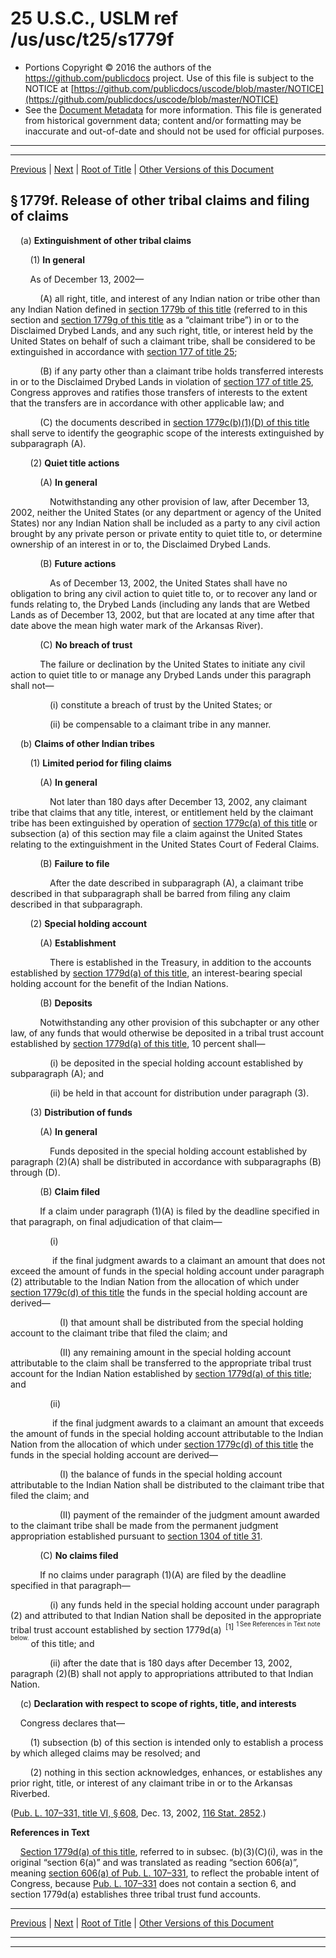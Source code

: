 ---
---

# 25 U.S.C., USLM ref /us/usc/t25/s1779f

* Portions Copyright © 2016 the authors of the https://github.com/publicdocs project.
  Use of this file is subject to the NOTICE at [https://github.com/publicdocs/uscode/blob/master/NOTICE](https://github.com/publicdocs/uscode/blob/master/NOTICE)
* See the [Document Metadata](././../../../../..//README.md) for more information.
  This file is generated from historical government data; content and/or formatting may be inaccurate and out-of-date and should not be used for official purposes.

----------
----------

[Previous](./../../../../..//us/usc/t25/ch19/schXIII/m__us_usc_t25_s1779e.md) | [Next](./../../../../..//us/usc/t25/ch19/schXIII/m__us_usc_t25_s1779g.md) | [Root of Title](./../../../../../) | [Other Versions of this Document](https://publicdocs.github.io/go/links?ns=uslm&ref=%2Fus%2Fusc%2Ft25%2Fs1779f)

## § 1779f. Release of other tribal claims and filing of claims

    (a) __Extinguishment of other tribal claims__ 

        (1) __In general__ 

        As of December 13, 2002—

            (A) all right, title, and interest of any Indian nation or tribe other than any Indian Nation defined in [section 1779b of this title][/us/usc/t25/s1779b] (referred to in this section and [section 1779g of this title][/us/usc/t25/s1779g] as a “claimant tribe”) in or to the Disclaimed Drybed Lands, and any such right, title, or interest held by the United States on behalf of such a claimant tribe, shall be considered to be extinguished in accordance with [section 177 of title 25][/us/usc/t25/s177];

            (B) if any party other than a claimant tribe holds transferred interests in or to the Disclaimed Drybed Lands in violation of [section 177 of title 25][/us/usc/t25/s177], Congress approves and ratifies those transfers of interests to the extent that the transfers are in accordance with other applicable law; and

            (C) the documents described in [section 1779c(b)(1)(D) of this title][/us/usc/t25/s1779c/b/1/D] shall serve to identify the geographic scope of the interests extinguished by subparagraph (A).

        (2) __Quiet title actions__ 

            (A) __In general__ 

                Notwithstanding any other provision of law, after December 13, 2002, neither the United States (or any department or agency of the United States) nor any Indian Nation shall be included as a party to any civil action brought by any private person or private entity to quiet title to, or determine ownership of an interest in or to, the Disclaimed Drybed Lands.

            (B) __Future actions__ 

                As of December 13, 2002, the United States shall have no obligation to bring any civil action to quiet title to, or to recover any land or funds relating to, the Drybed Lands (including any lands that are Wetbed Lands as of December 13, 2002, but that are located at any time after that date above the mean high water mark of the Arkansas River).

            (C) __No breach of trust__ 

            The failure or declination by the United States to initiate any civil action to quiet title to or manage any Drybed Lands under this paragraph shall not—

                (i) constitute a breach of trust by the United States; or

                (ii) be compensable to a claimant tribe in any manner.

    (b) __Claims of other Indian tribes__ 

        (1) __Limited period for filing claims__ 

            (A) __In general__ 

                Not later than 180 days after December 13, 2002, any claimant tribe that claims that any title, interest, or entitlement held by the claimant tribe has been extinguished by operation of [section 1779c(a) of this title][/us/usc/t25/s1779c/a] or subsection (a) of this section may file a claim against the United States relating to the extinguishment in the United States Court of Federal Claims.

            (B) __Failure to file__ 

                After the date described in subparagraph (A), a claimant tribe described in that subparagraph shall be barred from filing any claim described in that subparagraph.

        (2) __Special holding account__ 

            (A) __Establishment__ 

                There is established in the Treasury, in addition to the accounts established by [section 1779d(a) of this title][/us/usc/t25/s1779d/a], an interest-bearing special holding account for the benefit of the Indian Nations.

            (B) __Deposits__ 

            Notwithstanding any other provision of this subchapter or any other law, of any funds that would otherwise be deposited in a tribal trust account established by [section 1779d(a) of this title][/us/usc/t25/s1779d/a], 10 percent shall—

                (i) be deposited in the special holding account established by subparagraph (A); and

                (ii) be held in that account for distribution under paragraph (3).

        (3) __Distribution of funds__ 

            (A) __In general__ 

                Funds deposited in the special holding account established by paragraph (2)(A) shall be distributed in accordance with subparagraphs (B) through (D).

            (B) __Claim filed__ 

            If a claim under paragraph (1)(A) is filed by the deadline specified in that paragraph, on final adjudication of that claim—

                (i)

                 if the final judgment awards to a claimant an amount that does not exceed the amount of funds in the special holding account under paragraph (2) attributable to the Indian Nation from the allocation of which under [section 1779c(d) of this title][/us/usc/t25/s1779c/d] the funds in the special holding account are derived—

                    (I) that amount shall be distributed from the special holding account to the claimant tribe that filed the claim; and

                    (II) any remaining amount in the special holding account attributable to the claim shall be transferred to the appropriate tribal trust account for the Indian Nation established by [section 1779d(a) of this title][/us/usc/t25/s1779d/a]; and

                (ii)

                 if the final judgment awards to a claimant an amount that exceeds the amount of funds in the special holding account attributable to the Indian Nation from the allocation of which under [section 1779c(d) of this title][/us/usc/t25/s1779c/d] the funds in the special holding account are derived—

                    (I) the balance of funds in the special holding account attributable to the Indian Nation shall be distributed to the claimant tribe that filed the claim; and

                    (II) payment of the remainder of the judgment amount awarded to the claimant tribe shall be made from the permanent judgment appropriation established pursuant to [section 1304 of title 31][/us/usc/t31/s1304].

            (C) __No claims filed__ 

            If no claims under paragraph (1)(A) are filed by the deadline specified in that paragraph—

                (i) any funds held in the special holding account under paragraph (2) and attributed to that Indian Nation shall be deposited in the appropriate tribal trust account established by section 1779d(a)  <sup>\[1\]</sup>  <sup><sup> 1 See References in Text note below. </sup></sup>  of this title; and

                (ii) after the date that is 180 days after December 13, 2002, paragraph (2)(B) shall not apply to appropriations attributed to that Indian Nation.

    (c) __Declaration with respect to scope of rights, title, and interests__ 

    Congress declares that—

        (1) subsection (b) of this section is intended only to establish a process by which alleged claims may be resolved; and

        (2) nothing in this section acknowledges, enhances, or establishes any prior right, title, or interest of any claimant tribe in or to the Arkansas Riverbed.

([Pub. L. 107–331, title VI, § 608][/us/pl/107/331/s608], Dec. 13, 2002, [116 Stat. 2852][/us/stat/116/2852].)

 __References in Text__ 

    [Section 1779d(a) of this title][/us/usc/t25/s1779d/a], referred to in subsec. (b)(3)(C)(i), was in the original “section 6(a)” and was translated as reading “section 606(a)”, meaning [section 606(a) of Pub. L. 107–331][/us/pl/107/331/s606/a], to reflect the probable intent of Congress, because [Pub. L. 107–331][/us/pl/107/331] does not contain a section 6, and section 1779d(a) establishes three tribal trust fund accounts.

----------

[Previous](./../../../../..//us/usc/t25/ch19/schXIII/m__us_usc_t25_s1779e.md) | [Next](./../../../../..//us/usc/t25/ch19/schXIII/m__us_usc_t25_s1779g.md) | [Root of Title](./../../../../../) | [Other Versions of this Document](https://publicdocs.github.io/go/links?ns=uslm&ref=%2Fus%2Fusc%2Ft25%2Fs1779f)

----------
----------

[/us/usc/t25/s1779b]: https://publicdocs.github.io/go/links?ns=uslm&ref=%2Fus%2Fusc%2Ft25%2Fs1779b
[/us/usc/t25/s1779g]: https://publicdocs.github.io/go/links?ns=uslm&ref=%2Fus%2Fusc%2Ft25%2Fs1779g
[/us/usc/t25/s177]: https://publicdocs.github.io/go/links?ns=uslm&ref=%2Fus%2Fusc%2Ft25%2Fs177
[/us/usc/t25/s177]: https://publicdocs.github.io/go/links?ns=uslm&ref=%2Fus%2Fusc%2Ft25%2Fs177
[/us/usc/t25/s1779c/b/1/D]: https://publicdocs.github.io/go/links?ns=uslm&ref=%2Fus%2Fusc%2Ft25%2Fs1779c%2Fb%2F1%2FD
[/us/usc/t25/s1779c/a]: https://publicdocs.github.io/go/links?ns=uslm&ref=%2Fus%2Fusc%2Ft25%2Fs1779c%2Fa
[/us/usc/t25/s1779d/a]: https://publicdocs.github.io/go/links?ns=uslm&ref=%2Fus%2Fusc%2Ft25%2Fs1779d%2Fa
[/us/usc/t25/s1779d/a]: https://publicdocs.github.io/go/links?ns=uslm&ref=%2Fus%2Fusc%2Ft25%2Fs1779d%2Fa
[/us/usc/t25/s1779c/d]: https://publicdocs.github.io/go/links?ns=uslm&ref=%2Fus%2Fusc%2Ft25%2Fs1779c%2Fd
[/us/usc/t25/s1779d/a]: https://publicdocs.github.io/go/links?ns=uslm&ref=%2Fus%2Fusc%2Ft25%2Fs1779d%2Fa
[/us/usc/t25/s1779c/d]: https://publicdocs.github.io/go/links?ns=uslm&ref=%2Fus%2Fusc%2Ft25%2Fs1779c%2Fd
[/us/usc/t31/s1304]: https://publicdocs.github.io/go/links?ns=uslm&ref=%2Fus%2Fusc%2Ft31%2Fs1304
[/us/pl/107/331/s608]: https://publicdocs.github.io/go/links?ns=uslm&ref=%2Fus%2Fpl%2F107%2F331%2Fs608
[/us/stat/116/2852]: https://publicdocs.github.io/go/links?ns=uslm&ref=%2Fus%2Fstat%2F116%2F2852
[/us/usc/t25/s1779d/a]: https://publicdocs.github.io/go/links?ns=uslm&ref=%2Fus%2Fusc%2Ft25%2Fs1779d%2Fa
[/us/pl/107/331/s606/a]: https://publicdocs.github.io/go/links?ns=uslm&ref=%2Fus%2Fpl%2F107%2F331%2Fs606%2Fa
[/us/pl/107/331]: https://publicdocs.github.io/go/links?ns=uslm&ref=%2Fus%2Fpl%2F107%2F331



